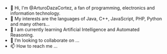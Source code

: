 - 👋 Hi, I'm @ArturoDazaCortez, a fan of programming, electronics and information technology.
- 👀 My interests are the languages ​​of Java, C++, JavaScript, PHP, Python and many others...
- 🌱 I am currently learning Artificial Intelligence and Automated Reasoning.
- 💞️ I’m looking to collaborate on ...
- 📫 How to reach me ...

<!---
ArturoDazaCortez/ArturoDazaCortez is a ✨ special ✨ repository because its `README.md` (this file) appears on your GitHub profile.
You can click the Preview link to take a look at your changes.
--->
